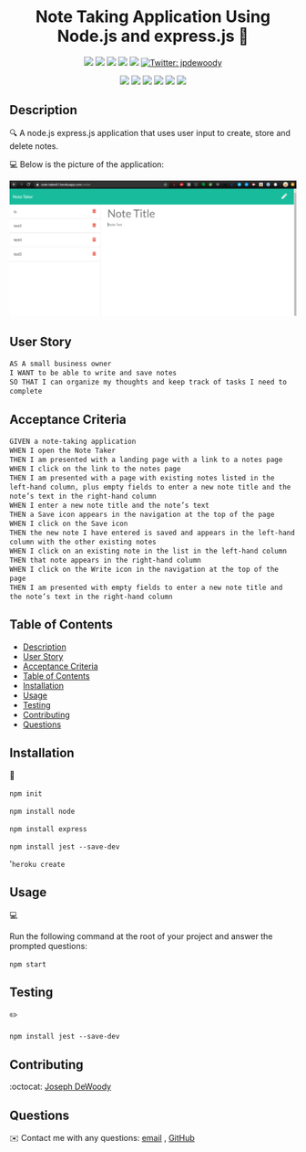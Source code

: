 <h1 align="center">Note Taking Application Using Node.js and express.js 👋</h1>
  
<p align="center">
    <img src="https://img.shields.io/github/repo-size/jpd61/team-profile-generator" />
    <img src="https://img.shields.io/github/languages/top/jpd61/team-profile-generator"  />
    <img src="https://img.shields.io/github/issues/jpd61/team-profile-generator" />
    <img src="https://img.shields.io/github/last-commit/jpd61/team-profile-generator" >
    <a href="https://github.com/jpd61"><img src="https://img.shields.io/github/followers/jpd61?style=social" target="_blank" /></a>
    <a href="https://twitter.com/jpdewoody"><img alt="Twitter: jpdewoody" src="https://img.shields.io/twitter/follow/jpdewoody.svg?style=social" target="_blank" /></a>
</p>
  
<p align="center">
    <img src="https://img.shields.io/badge/Javascript-yellow" />
    <img src="https://img.shields.io/badge/jQuery-blue"  />
    <img src="https://img.shields.io/badge/-node.js-green" />
    <img src="https://img.shields.io/badge/-express-red" >
    <img src="https://img.shields.io/badge/-jest-lightgrey" />
    <img src="https://img.shields.io/badge/-json-orange" />
</p>

## Description

🔍 A node.js express.js application that uses user input to create, store and delete notes. 

💻 Below is the picture of the application:

![Note Taker](./screenshot.png)

## User Story

```
AS A small business owner
I WANT to be able to write and save notes
SO THAT I can organize my thoughts and keep track of tasks I need to complete
```

## Acceptance Criteria

```
GIVEN a note-taking application
WHEN I open the Note Taker
THEN I am presented with a landing page with a link to a notes page
WHEN I click on the link to the notes page
THEN I am presented with a page with existing notes listed in the left-hand column, plus empty fields to enter a new note title and the note’s text in the right-hand column
WHEN I enter a new note title and the note’s text
THEN a Save icon appears in the navigation at the top of the page
WHEN I click on the Save icon
THEN the new note I have entered is saved and appears in the left-hand column with the other existing notes
WHEN I click on an existing note in the list in the left-hand column
THEN that note appears in the right-hand column
WHEN I click on the Write icon in the navigation at the top of the page
THEN I am presented with empty fields to enter a new note title and the note’s text in the right-hand column
```

## Table of Contents

- [Description](#description)
- [User Story](#user-story)
- [Acceptance Criteria](#acceptance-criteria)
- [Table of Contents](#table-of-contents)
- [Installation](#installation)
- [Usage](#usage)
- [Testing](#testing)
- [Contributing](#contributing)
- [Questions](#questions)

## Installation

💾
  
`npm init`
  
`npm install node`

`npm install express`

`npm install jest --save-dev`

'`heroku create`

## Usage

💻
  
Run the following command at the root of your project and answer the prompted questions:
  
`npm start`

## Testing

✏️

`npm install jest --save-dev`

## Contributing

:octocat: [Joseph DeWoody](https://github.com/jpd61)

## Questions

✉️ Contact me with any questions: [email](mailto:jpd@dewoodyoil.com) , [GitHub](https://github.com/jpd61)<br />